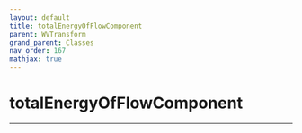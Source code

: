 ```yaml
---
layout: default
title: totalEnergyOfFlowComponent
parent: WVTransform
grand_parent: Classes
nav_order: 167
mathjax: true
---
```


#  totalEnergyOfFlowComponent




---

